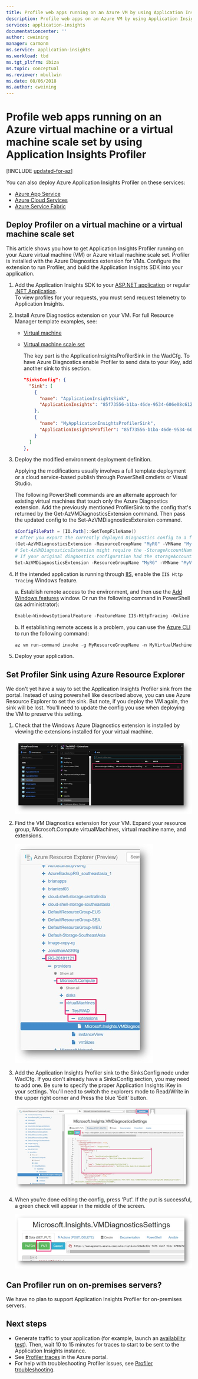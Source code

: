 ```yaml
---
title: Profile web apps running on an Azure VM by using Application Insights Profiler | Microsoft Docs
description: Profile web apps on an Azure VM by using Application Insights Profiler.
services: application-insights
documentationcenter: ''
author: cweining
manager: carmonm
ms.service: application-insights
ms.workload: tbd
ms.tgt_pltfrm: ibiza
ms.topic: conceptual
ms.reviewer: mbullwin
ms.date: 08/06/2018
ms.author: cweining
---
```



# Profile web apps running on an Azure virtual machine or a virtual machine scale set by using Application Insights Profiler

[!INCLUDE [updated-for-az](../../../includes/updated-for-az.md)]

You can also deploy Azure Application Insights Profiler on these services:
* [Azure App Service](../../azure-monitor/app/profiler.md?toc=/azure/azure-monitor/toc.json)
* [Azure Cloud Services](profiler-cloudservice.md?toc=/azure/azure-monitor/toc.json)
* [Azure Service Fabric](profiler-vm.md?toc=/azure/azure-monitor/toc.json)

## Deploy Profiler on a virtual machine or a virtual machine scale set
This article shows you how to get Application Insights Profiler running on your Azure virtual machine (VM) or Azure virtual machine scale set. Profiler is installed with the Azure Diagnostics extension for VMs. Configure the extension to run Profiler, and build the Application Insights SDK into your application.

1. Add the Application Insights SDK to your [ASP.NET application](https://docs.microsoft.com/azure/application-insights/app-insights-asp-net) or regular [.NET Application](windows-services.md?toc=/azure/azure-monitor/toc.json).  
   To view profiles for your requests, you must send request telemetry to Application Insights.

1. Install Azure Diagnostics extension on your VM. For full Resource Manager template examples, see:  
   * [Virtual machine](https://github.com/Azure/azure-docs-json-samples/blob/master/application-insights/WindowsVirtualMachine.json)
   * [Virtual machine scale set](https://github.com/Azure/azure-docs-json-samples/blob/master/application-insights/WindowsVirtualMachineScaleSet.json)
    
     The key part is the ApplicationInsightsProfilerSink in the WadCfg. To have Azure Diagnostics enable Profiler to send data to your iKey, add another sink to this section.
    
     ```json
     "SinksConfig": {
       "Sink": [
         {
           "name": "ApplicationInsightsSink",
           "ApplicationInsights": "85f73556-b1ba-46de-9534-606e08c6120f"
         },
         {
           "name": "MyApplicationInsightsProfilerSink",
           "ApplicationInsightsProfiler": "85f73556-b1ba-46de-9534-606e08c6120f"
         }
       ]
     },
     ```

1. Deploy the modified environment deployment definition.  

   Applying the modifications usually involves a full template deployment or a cloud service-based publish through PowerShell cmdlets or Visual Studio.  

   The following PowerShell commands are an alternate approach for existing virtual machines that touch only the Azure Diagnostics extension. Add the previously mentioned ProfilerSink to the config that's returned by the Get-AzVMDiagnosticsExtension command. Then pass the updated config to the Set-AzVMDiagnosticsExtension command.

    ```powershell
    $ConfigFilePath = [IO.Path]::GetTempFileName()
    # After you export the currently deployed Diagnostics config to a file, edit it to include the ApplicationInsightsProfiler sink.
    (Get-AzVMDiagnosticsExtension -ResourceGroupName "MyRG" -VMName "MyVM").PublicSettings | Out-File -Verbose $ConfigFilePath
    # Set-AzVMDiagnosticsExtension might require the -StorageAccountName argument
    # If your original diagnostics configuration had the storageAccountName property in the protectedSettings section (which is not downloadable), be sure to pass the same original value you had in this cmdlet call.
    Set-AzVMDiagnosticsExtension -ResourceGroupName "MyRG" -VMName "MyVM" -DiagnosticsConfigurationPath $ConfigFilePath
    ```

1. If the intended application is running through [IIS](https://www.microsoft.com/web/downloads/platform.aspx), enable the `IIS Http Tracing` Windows feature.

   a. Establish remote access to the environment, and then use the [Add Windows features]( https://docs.microsoft.com/iis/configuration/system.webserver/tracing/) window. Or run the following command in PowerShell (as administrator):  

    ```powershell
    Enable-WindowsOptionalFeature -FeatureName IIS-HttpTracing -Online -All
    ```  
   b. If establishing remote access is a problem, you can use the [Azure CLI](https://docs.microsoft.com/cli/azure/get-started-with-azure-cli) to run the following command:  

    ```powershell
    az vm run-command invoke -g MyResourceGroupName -n MyVirtualMachineName --command-id RunPowerShellScript --scripts "Enable-WindowsOptionalFeature -FeatureName IIS-HttpTracing -Online -All"
    ```

1. Deploy your application.

## Set Profiler Sink using Azure Resource Explorer
We don't yet have a way to set the Application Insights Profiler sink from the portal. Instead of using powershell like described above, you can use Azure Resource Explorer to set the sink. But note, if you deploy the VM again, the sink will be lost. You'll need to update the config you use when deploying the VM to preserve this setting.

1. Check that the Windows Azure Diagnostics extension is installed by viewing the extensions installed for your virtual machine.  

    ![Check if WAD extension is installed][wadextension]

1. Find the VM Diagnostics extension for your VM. Expand your resource group, Microsoft.Compute virtualMachines, virtual machine name, and extensions.  

    ![Navigate to WAD config in Azure Resource Explorer][azureresourceexplorer]

1. Add the Application Insights Profiler sink to the SinksConfig node under WadCfg. If you don't already have a SinksConfig section, you may need to add one. Be sure to specify the proper Application Insights iKey in your settings. You'll need to switch the explorers mode to Read/Write in the upper right corner and Press the blue 'Edit' button.

    ![Add Application Insights Profiler Sink][resourceexplorersinksconfig]

1. When you're done editing the config, press 'Put'. If the put is successful, a green check will appear in the middle of the screen.

    ![Send put request to apply changes][resourceexplorerput]






## Can Profiler run on on-premises servers?
We have no plan to support Application Insights Profiler for on-premises servers.

## Next steps

- Generate traffic to your application (for example, launch an [availability test](monitor-web-app-availability.md)). Then, wait 10 to 15 minutes for traces to start to be sent to the Application Insights instance.
- See [Profiler traces](profiler-overview.md?toc=/azure/azure-monitor/toc.json) in the Azure portal.
- For help with troubleshooting Profiler issues, see [Profiler troubleshooting](profiler-troubleshooting.md?toc=/azure/azure-monitor/toc.json).

[azureresourceexplorer]: ./media/profiler-vm/azure-resource-explorer.png
[resourceexplorerput]: ./media/profiler-vm/resource-explorer-put.png
[resourceexplorersinksconfig]: ./media/profiler-vm/resource-explorer-sinks-config.png
[wadextension]: ./media/profiler-vm/wad-extension.png
